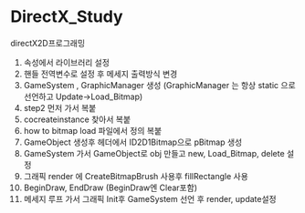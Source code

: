 # DirectX_Study
directX2D프로그래밍

1. 속성에서 라이브러리 설정
2. 핸들 전역변수로 설정 후 메세지 출력방식 변경
3. GameSystem , GraphicManager 생성 (GraphicManager 는 항상 static 으로 선언하고 Update->Load_Bitmap)
4. step2 먼저 가서 복붙
5. cocreateinstance 찾아서 복붙
6. how to bitmap load 파일에서 정의 복붙
7. GameObject 생성후 헤더에서 ID2D1Bitmap으로 pBitmap 생성
8. GameSystem 가서 GameObject로 obj 만들고 new, Load_Bitmap, delete 설정
9. 그래픽 render 에 CreateBitmapBrush 사용후 fillRectangle 사용 
10. BeginDraw, EndDraw (BeginDraw엔 Clear포함)
11. 메세지 루프 가서 그래픽 Init후 GameSystem 선언 후 render, update설정
